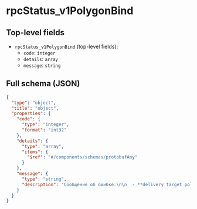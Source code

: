 # rpcStatus_v1PolygonBind

## Top-level fields
- `rpcStatus_v1PolygonBind` (top-level fields):
  - `code`: `integer`
  - `details`: `array`
  - `message`: `string`

## Full schema (JSON)
```json
{
  "type": "object",
  "title": "object",
  "properties": {
    "code": {
      "type": "integer",
      "format": "int32"
    },
    "details": {
      "type": "array",
      "items": {
        "$ref": "#/components/schemas/protobufAny"
      }
    },
    "message": {
      "type": "string",
      "description": "Сообщение об ошибке:\n\n  - **delivery target polygons not provided** — полигоны не переданы;\n  - **no delivery method id provided** — delivery_method_id не передан;\n  - **no warehouse points provided** — не передана координата склада;\n  - **polygon id .... not found** — переданы ID полигонов, которые не найдены в базе данных;\n  - **not found polygon for warehouse point** — точка склада не принадлежит ни одному переданному полигону.\n"
    }
  }
}
```
